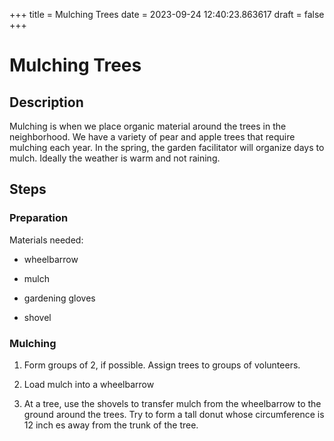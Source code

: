 +++
title = Mulching Trees
date = 2023-09-24 12:40:23.863617
draft = false
+++

# Mulching Trees

## Description

Mulching is when we place organic material around the trees in the neighborhood. We have a variety of pear and apple trees that require mulching each year.
In the spring, the garden facilitator will organize days to mulch. Ideally the weather is warm and not raining.

## Steps

### Preparation
Materials needed:
- wheelbarrow

- mulch

- gardening gloves
- shovel

### Mulching

1. Form groups of 2, if possible. Assign trees to groups of volunteers.

2. Load mulch into a wheelbarrow

3. At a tree, use the shovels to transfer mulch from the wheelbarrow to the ground around the trees. Try to form a tall donut whose circumference is 12 inch
es away from the trunk of the tree.
